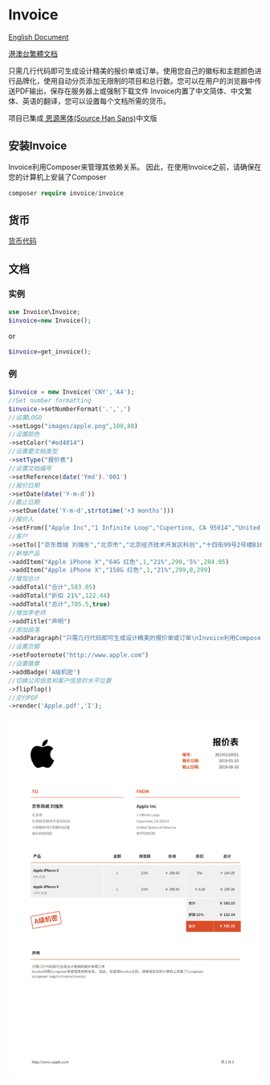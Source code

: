 # Invoice

[English Document](README.en.md) 

[港澳台繁體文档](README.hk.md)

只需几行代码即可生成设计精美的报价单或订单。使用您自己的徽标和主题颜色进行品牌化，使用自动分页添加无限制的项目和总行数。您可以在用户的​​浏览器中传送PDF输出，保存在服务器上或强制下载文件
Invoice内置了中文简体、中文繁体、英语的翻译，您可以设置每个文档所需的货币。

项目已集成[ 思源黑体(Source Han Sans)](https://github.com/Pal3love/Source-Han-TrueType)中文版


## 安装Invoice

Invoice利用Composer来管理其依赖关系。 因此，在使用Invoice之前，请确保在您的计算机上安装了Composer

~~~php
composer require invoice/invoice
~~~


## 货币

[货币代码](document/Currency.cn.md)


## 文档

### 实例
~~~php
use Invoice\Invoice;
$invoice=new Invoice();
~~~
or 
~~~php
$invoice=get_invoice();
~~~
### 例
~~~PHP
$invoice = new Invoice('CNY','A4');
//Set number formatting
$invoice->setNumberFormat('.',',')
//设置LOGO
->setLogo("images/apple.png",100,88)
//设置颜色
->setColor("#ed4014")
//设置要文档类型
->setType("报价表")
//设置文档编号
->setReference(date('Ymd').'001')
//报价日期
->setDate(date('Y-m-d'))
//截止日期
->setDue(date('Y-m-d',strtotime('+3 months')))
//报价人
->setFrom(["Apple Inc","1 Infinite Loop","Cupertino, CA 95014","United States of America","IE9700053D"])
//客户
->setTo(["京东商城 刘强东","北京市","北京经济技术开发区科创","十四街99号2号楼B168室","400-6065500 "])
//新增产品
->addItem("Apple iPhone X","64G 红色",1,"21%",299,'5%',284.05)
->addItem("Apple iPhone X","158G 红色",1,"21%",299,0,299)
//增加合计
->addTotal("合计",583.05)
->addTotal("折扣 21%",122.44)
->addTotal("总计",705.5,true)
//增加李老师
->addTitle("声明")
//添加段落
->addParagraph("只需几行代码即可生成设计精美的报价单或订单\nInvoice利用Composer来管理其依赖关系。 因此，在使用Invoice之前，请确保在您的计算机上安装了Composer\ncomposer require invoice/invoice")
//设置页脚
->setFooternote("http://www.apple.com")
//设置徽章
->addBadge('A级机密')
//切换公司信息和客户信息的水平位置
->flipflop()
//交付PDF
->render('Apple.pdf','I');

~~~

![演示](images/zh.png?v1)